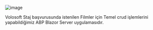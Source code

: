 ![image](https://github.com/user-attachments/assets/812533a2-a8a9-4dee-b665-28b01f66ec66)

Volosoft Staj başvurusunda istenilen Filmler için Temel crud işlemlerini yapabildiğimiz ABP Blazor Server uygulamasıdır.
